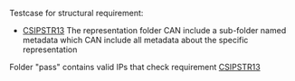 Testcase for structural requirement:

- [CSIPSTR13](https://dilcisboard.github.io/E-ARK-CSIP/specification/implementation/structure/#CSIPSTR13)
   The representation folder CAN include a sub-folder named metadata which CAN include all metadata about the specific representation

Folder "pass" contains valid IPs that check requirement [CSIPSTR13](https://dilcisboard.github.io/E-ARK-CSIP/specification/implementation/structure/#CSIPSTR13)

